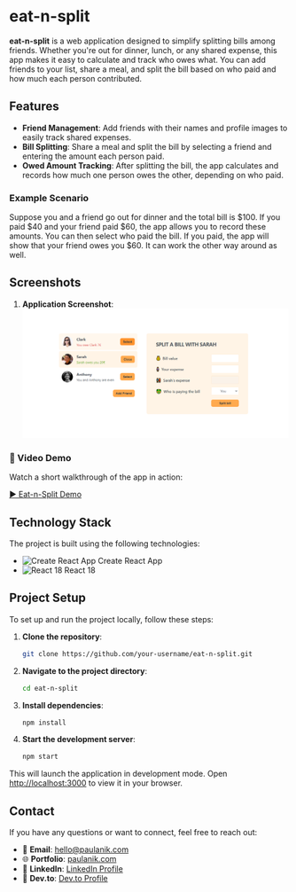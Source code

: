 # eat-n-split

**eat-n-split** is a web application designed to simplify splitting bills among friends. Whether you're out for dinner, lunch, or any shared expense, this app makes it easy to calculate and track who owes what. You can add friends to your list, share a meal, and split the bill based on who paid and how much each person contributed.

## Features

- **Friend Management**: Add friends with their names and profile images to easily track shared expenses.
- **Bill Splitting**: Share a meal and split the bill by selecting a friend and entering the amount each person paid.
- **Owed Amount Tracking**: After splitting the bill, the app calculates and records how much one person owes the other, depending on who paid.

### Example Scenario

Suppose you and a friend go out for dinner and the total bill is $100. If you paid $40 and your friend paid $60, the app allows you to record these amounts. You can then select who paid the bill. If you paid, the app will show that your friend owes you $60. It can work the other way around as well.

## Screenshots

1. **Application Screenshot**: ![Eat-n-Split](screenshots/eat-n-split%20home.PNG)

### 🎥 Video Demo

Watch a short walkthrough of the app in action:

[▶️ Eat-n-Split Demo](screenshots/eat%20n%20split%20demo.mp4)

## Technology Stack

The project is built using the following technologies:

- ![Create React App](https://img.shields.io/badge/Create%20React%20App-09D3AC?style=for-the-badge&logo=create-react-app&logoColor=white) Create React App
- ![React 18](https://img.shields.io/badge/React-20232A?style=for-the-badge&logo=react&logoColor=61DAFB) React 18

## Project Setup

To set up and run the project locally, follow these steps:

1. **Clone the repository**:

   ```bash
   git clone https://github.com/your-username/eat-n-split.git
   ```

2. **Navigate to the project directory**:

   ```bash
   cd eat-n-split
   ```

3. **Install dependencies**:

   ```bash
   npm install
   ```

4. **Start the development server**:
   ```bash
   npm start
   ```

This will launch the application in development mode. Open [http://localhost:3000](http://localhost:3000) to view it in your browser.

## Contact

If you have any questions or want to connect, feel free to reach out:

- 📧 **Email**: [hello@paulanik.com](mailto:hello@paulanik.com)
- 🌐 **Portfolio**: [paulanik.com](https://paulanik.com)
- 💼 **LinkedIn**: [LinkedIn Profile](https://www.linkedin.com/in/anik-paul-dev/)
- 📝 **Dev.to**: [Dev.to Profile](https://dev.to/anikpaul)
